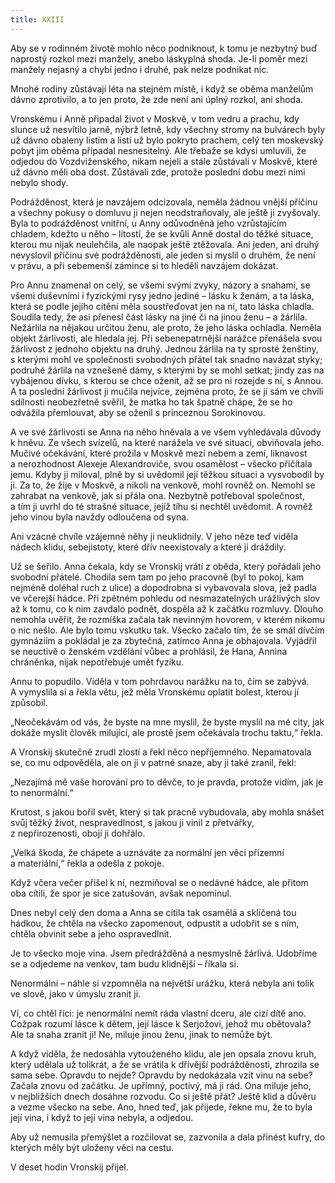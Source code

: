 ```yaml
---
title: XXIII
---
```


Aby se v rodinném životě mohlo něco podniknout, k tomu je nezbytný buď naprostý rozkol mezi manžely, anebo láskyplná shoda. Je-li poměr mezi manžely nejasný a chybí jedno i druhé, pak nelze podnikat nic.

Mnohé rodiny zůstávají léta na stejném místě, i když se oběma manželům dávno zprotivilo, a to jen proto, že zde není ani úplný rozkol, ani shoda.

Vronskému i Anně připadal život v Moskvě, v tom vedru a prachu, kdy slunce už nesvítilo jarně, nýbrž letně, kdy všechny stromy na bulvárech byly už dávno obaleny listím a listí už bylo pokryto prachem, celý ten moskevský pobyt jim oběma připadal nesnesitelný. Ale třebaže se kdysi umluvili, že odjedou do Vozdviženského, nikam nejeli a stále zůstávali v Moskvě, které už dávno měli oba dost. Zůstávali zde, protože poslední dobu mezi nimi nebylo shody.

Podrážděnost, která je navzájem odcizovala, neměla žádnou vnější příčinu a všechny pokusy o domluvu ji nejen neodstraňovaly, ale ještě ji zvyšovaly. Byla to podrážděnost vnitřní, u Anny odůvodněná jeho vzrůstajícím chladem, kdežto u něho – lítostí, že se kvůli Anně dostal do těžké situace, kterou mu nijak neulehčila, ale naopak ještě ztěžovala. Ani jeden, ani druhý nevyslovil příčinu své podrážděnosti, ale jeden si myslil o druhém, že není v právu, a při sebemenší zámince si to hleděli navzájem dokázat.

Pro Annu znamenal on celý, se všemi svými zvyky, názory a snahami, se všemi duševními i fyzickými rysy jedno jediné – lásku k ženám, a ta láska, která se podle jejího cítění měla soustřeďovat jen na ni, tato láska chladla. Soudila tedy, že asi přenesl část lásky na jiné či na jinou ženu – a žárlila. Nežárlila na nějakou určitou ženu, ale proto, že jeho láska ochladla. Neměla objekt žárlivosti, ale hledala jej. Při sebenepatrnější narážce přenášela svou žárlivost z jednoho objektu na druhý. Jednou žárlila na ty sprosté ženštiny, s kterými mohl ve společnosti svobodných přátel tak snadno navázat styky; podruhé žárlila na vznešené dámy, s kterými by se mohl setkat; jindy zas na vybájenou dívku, s kterou se chce oženit, až se pro ni rozejde s ní, s Annou. A ta poslední žárlivost ji mučila nejvíce, zejména proto, že se jí sám ve chvíli sdílnosti neobezřetně svěřil, že matka ho tak špatně chápe, že se ho odvážila přemlouvat, aby se oženil s princeznou Sorokinovou.

A ve své žárlivosti se Anna na něho hněvala a ve všem vyhledávala důvody k hněvu. Ze všech svízelů, na které narážela ve své situaci, obviňovala jeho. Mučivé očekávání, které prožila v Moskvě mezi nebem a zemí, liknavost a nerozhodnost Alexeje Alexandroviče, svou osamělost – všecko přičítala jemu. Kdyby ji miloval, plně by si uvědomil její těžkou situaci a vysvobodil by ji. Za to, že žije v Moskvě, a nikoli na venkově, mohl rovněž on. Nemohl se zahrabat na venkově, jak si přála ona. Nezbytně potřeboval společnost, a tím ji uvrhl do té strašné situace, jejíž tíhu si nechtěl uvědomit. A rovněž jeho vinou byla navždy odloučena od syna.

Ani vzácné chvíle vzájemné něhy ji neuklidnily. V jeho něze teď viděla nádech klidu, sebejistoty, které dřív neexistovaly a které ji dráždily.

Už se šeřilo. Anna čekala, kdy se Vronskij vrátí z oběda, který pořádali jeho svobodní přátelé. Chodila sem tam po jeho pracovně (byl to pokoj, kam nejméně doléhal ruch z ulice) a dopodrobna si vybavovala slova, jež padla ve včerejší hádce. Při zpětném pohledu od nesmazatelných urážlivých slov až k tomu, co k nim zavdalo podnět, dospěla až k začátku rozmluvy. Dlouho nemohla uvěřit, že rozmíška začala tak nevinným hovorem, v kterém nikomu o nic nešlo. Ale bylo tomu vskutku tak. Všecko začalo tím, že se smál dívčím gymnáziím a pokládal je za zbytečná, zatímco Anna je obhajovala. Vyjádřil se neuctivě o ženském vzdělání vůbec a prohlásil, že Hana, Annina chráněnka, nijak nepotřebuje umět fyziku.

Annu to popudilo. Viděla v tom pohrdavou narážku na to, čím se zabývá. A vymyslila si a řekla větu, jež měla Vronskému oplatit bolest, kterou jí způsobil.

„Neočekávám od vás, že byste na mne myslil, že byste myslil na mé city, jak dokáže myslit člověk milující, ale prostě jsem očekávala trochu taktu,“ řekla.

A Vronskij skutečně zrudl zlostí a řekl něco nepříjemného. Nepamatovala se, co mu odpověděla, ale on ji v patrné snaze, aby ji také zranil, řekl:

„Nezajímá mě vaše horování pro to děvče, to je pravda, protože vidím, jak je to nenormální.“

Krutost, s jakou bořil svět, který si tak pracně vybudovala, aby mohla snášet svůj těžký život, nespravedlnost, s jakou ji vinil z přetvářky, z nepřirozenosti, obojí ji dohřálo.

„Velká škoda, že chápete a uznáváte za normální jen věci přízemní a materiální,“ řekla a odešla z pokoje.

Když včera večer přišel k ní, nezmiňoval se o nedávné hádce, ale přitom oba cítili, že spor je sice zatušován, avšak nepominul.

Dnes nebyl celý den doma a Anna se cítila tak osamělá a sklíčená tou hádkou, že chtěla na všecko zapomenout, odpustit a udobřit se s ním, chtěla obvinit sebe a jeho ospravedlnit.

Je to všecko moje vina. Jsem předrážděná a nesmyslně žárlivá. Udobříme se a odjedeme na venkov, tam budu klidnější – říkala si.

Nenormální – náhle si vzpomněla na největší urážku, která nebyla ani tolik ve slově, jako v úmyslu zranit ji.

Ví, co chtěl říci: je nenormální nemít ráda vlastní dceru, ale cizí dítě ano. Cožpak rozumí lásce k dětem, její lásce k Serjožovi, jehož mu obětovala? Ale ta snaha zranit ji! Ne, miluje jinou ženu, jinak to nemůže být.

A když viděla, že nedosáhla vytouženého klidu, ale jen opsala znovu kruh, který udělala už tolikrát, a že se vrátila k dřívější podrážděnosti, zhrozila se sama sebe. Opravdu to nejde? Opravdu by nedokázala vzít vinu na sebe? Začala znovu od začátku. Je upřímný, poctivý, má ji rád. Ona miluje jeho, v nejbližších dnech dosáhne rozvodu. Co si ještě přát? Ještě klid a důvěru a vezme všecko na sebe. Ano, hned teď, jak přijede, řekne mu, že to byla její vina, i když to její vina nebyla, a odjedou.

Aby už nemusila přemýšlet a rozčilovat se, zazvonila a dala přinést kufry, do kterých měly být uloženy věci na cestu.

V deset hodin Vronskij přijel.
